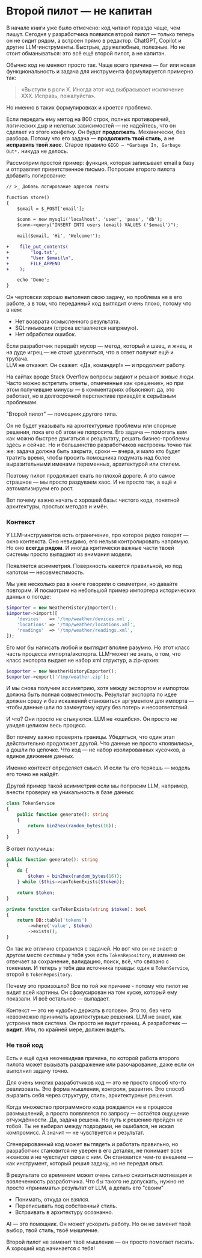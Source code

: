 # Второй пилот — не капитан

В начале книги уже было отмечено: код читают гораздо чаще, чем пишут.
Сегодня у разработчика появился второй пилот — только теперь он не сидит рядом, а встроен прямо в редактор.
ChatGPT, Copilot и другие LLM-инструменты. Быстрые, дружелюбные, полезные.
Но не стоит обманываться: это всё ещё второй пилот, а не капитан.

Обычно код не меняют просто так.
Чаще всего причина — баг или новая функциональность и
задача для инструмента формулируется примерно так:

> «Выступи в роли X. Иногда этот код выбрасывает исключение XXX. Исправь, пожалуйста».

Но именно в таких формулировках и кроется проблема.

Если передать ему метод на 800 строк, полных противоречий, логических дыр и нелепых зависимостей — не надейтесь,
что он сделает из этого конфетку.
Он будет **продолжать**. Механически, без разбора.
Потому что его задача — **продолжить твой стиль**, а не **исправить твой хаос**.
Старое правило `GIGO — *Garbage In, Garbage Out*.` никуда не делось.

Рассмотрим простой пример: функция, которая записывает email в базу и отправляет приветственное письмо.
Попросим второго пилота добавить логирование:

```diff
// >_ Добавь логирование адресов почты

function store()
{
    $email = $_POST['email'];

    $conn = new mysqli('localhost', 'user', 'pass', 'db');
    $conn->query("INSERT INTO users (email) VALUES ('$email')");

    mail($email, 'Hi', 'Welcome!');

+    file_put_contents(
+        'log.txt',
+        "User $email\n",
+        FILE_APPEND
+    );

    echo 'Done';
}
```

Он чертовски хорошо выполнил свою задачу, но проблема не в его работе, а в том, что переданный код
выглядит очень плохо, потому что в нем:

- Нет возврата осмысленного результата.
- SQL-инъекция (строка вставляется напрямую).
- Нет обработки ошибок.

Если разработчик передаёт мусор — метод, который и швец, и жнец, и на дуде игрец — не стоит удивляться, что в ответ получит ещё и трубача.  
LLM не откажет. Он скажет: «Да, командир!» — и продолжит работу.

На сайтах вроде Stack Overflow вопросы задают и решают живые люди. Часто можно встретить ответы, отмеченные как
«решение», но при этом получившие минусы — в комментариях объясняют: да, это работает, но в долгосрочной перспективе
приведёт к серьёзным проблемам.


"Второй пилот" — помощник другого типа. 

Он не будет указывать на архитектурные проблемы или спорные решения, пока его об этом не попросите. 
Его задача — помогать вам как можно быстрее двигаться к результату, решать бизнес-проблемы здесь и сейчас.
Но и большинство разработчиков настроены точно так же: задача должна быть закрыта, сроки — вчера, и мало кто будет
тратить время, чтобы просить помощника подумать над более выразительными именами переменных, архитектурой или стилем.

Поэтому пилот продолжает ехать по плохой дороге.
А это самое страшное — мы просто раздуваем хаос.
И не просто так, а ещё и автоматизируем его рост.

Вот почему важно начать с хорошей базы: чистого кода, понятной архитектуры, простых методов и имён.

### Контекст

У LLM-инструментов есть ограничение, про которое редко говорят — окно контекста.
Оно невидимо, его нельзя контролировать напрямую. Но оно **всегда рядом**.
И иногда критически важные части твоей системы просто выпадают из внимания модели.

Появляется асимметрия. Поверхность кажется правильной, но под капотом — несовместимость.

Мы уже несколько раз в книге говорили о симметрии, но давайте повторим. 
И посмотрим на небольшой пример импортера исторических данных о погоде:

```php
$importer = new WeatherHistoryImporter();
$importer->import([
    'devices'   => '/tmp/weather/devices.xml',
    'locations' => '/tmp/weather/locations.xml',
    'readings'  => '/tmp/weather/readings.xml',
]);
```

Его мог бы написать любой и выглядит вполне разумно. Но этот класс часть процесса импорта/экспорта. 
LLM-может не знать, о том, что класс экспорта выдает не набор xml структур, а zip-архив:

```php
$exporter = new WeatherHistoryExporter();
$exporter->export('/tmp/weather.zip');
```

И мы снова получим ассиметрию, хотя между экспортом и импортом должна быть полная совместимость. Результат экспорта по
идее должен сразу и без искажений становиться аргументом для импорта — чтобы данные шли по замкнутому кругу без потерь и
несоответствий.

И что? Они просто не стыкуются.
LLM не «ошибся». Он просто не увидел целиком весь процесс.

Вот почему важно проверять границы.
Убедиться, что один этап действительно продолжает другой.
Что данные не просто «появились», а дошли по цепочке.
Что код — не набор изолированных кусочков, а единое движение данных.

Именно контекст определяет смысл.
И если ты его теряешь — модель его точно не найдёт.

Другой пример такой асимметрия если мы попросим LLM, например, внести проверку на 
уникальность в базе данных: 

```php
class TokenService
{
    public function generate(): string
    {
        return bin2hex(random_bytes(16));
    }
}
```

В ответ получишь:

```php
public function generate(): string
{
    do {
        $token = bin2hex(random_bytes(16));
    } while ($this->canTokenExists($token));

    return $token;
}

private function canTokenExists(string $token): bool
{
    return DB::table('tokens')
        ->where('value', $token)
        ->exists();
}
```

Он так же отлично справился с задачей.
Но вот что он не знает: в другом месте системы у тебя уже есть `TokenRepository`, и именно он отвечает за сохранение, валидацию, поиск, всё, что связано с токенами.
И теперь у тебя два источника правды: один в `TokenService`, второй в `TokenRepository`.

Почему это произошло? Все по той же причине - потому что пилот не видит всей картины.
Он сфокусирован на том куске, который ему показали. И всё остальное — выпадает.

Контекст — это не «удобно держать в голове». Это то, без чего невозможно принимать архитектурные решения.
LLM не знает, как устроена твоя система. Он просто не видит границ.
А разработчик — **видит**. Или, по крайней мере, должен видеть.

### Не твой код

Есть и ещё одна неочевидная причина, по которой работа второго пилота может вызывать раздражение или разочарование, даже если он
выполнил задачу точно.

Для очень многих разработчиков код — это не просто способ что-то реализовать.
Это форма мышления, контроля, развития. Это способ выразить себя через структуру, стиль, архитектурные решения.

Когда множество программного кода рождается не в процессе размышлений,
а просто появляется по запросу — остаётся ощущение отчуждённости.
Да, задача решена. Но путь к решению пройден не тобой.
Ты не выбирал между подходами, не ошибался, не искал компромисс.
А значит — не чувствуется и результат.

Сгенерированный код может выглядеть и работать правильно, но разработчик становится не уверен в его деталях, не понимает всех нюансов и не чувствует связи с ним.
Он становится чем-то внешним — как инструмент, который решил задачу, но не передал опыт.

В результате со временем может очень сильно снизиться мотивация и вовлеченность разработчика. 
Что бы такого не допускать, нужно не просто «принимать» результат от LLM, а делать его "своим"

* Понимать, откуда он взялся.
* Переписывать под собственный стиль.
* Встраивать в архитектуру осознанно.

AI — это помощник. Он может ускорить работу.
Но он не заменит твой выбор, твой стиль, твоё мышление.

Второй пилот не заменит твоё мышление — он просто помогает писать. 
А хороший код начинается с тебя!